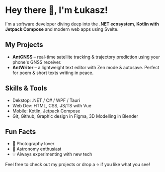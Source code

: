 # Hey there 👋, I'm Łukasz!

I'm a software developer diving deep into the **.NET ecosystem**, **Kotlin with Jetpack Compose** and modern web apps using Svelte.

## My Projects
- **AntGNSS** – real-time satellite tracking & trajectory prediction using your phone's GNSS receiver.
- **AntWriter** – a lightweight text editor with Zen mode & autosave. Perfect for poem & short texts writing in peace.  

## Skills & Tools
- Dekstop: .NET / C# / WPF / Tauri
- Web Dev: HTML, CSS, JS/TS with Vue
- Mobile: Kotlin, Jetpack Compose
- Git, Github, Graphic design in Figma, 3D Modelling in Blender

## Fun Facts
- 📸 Photography lover  
- 🌌 Astronomy enthusiast  
- 💡 Always experimenting with new tech  

Feel free to check out my projects or drop a ⭐ if you like what you see!
